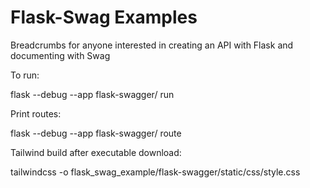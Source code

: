 # Flask-Swag Examples

Breadcrumbs for anyone interested in creating an API with Flask and documenting with Swag

To run:

flask --debug --app flask-swagger/ run

Print routes:

flask --debug --app flask-swagger/ route

Tailwind build after executable download:

tailwindcss -o flask_swag_example/flask-swagger/static/css/style.css
